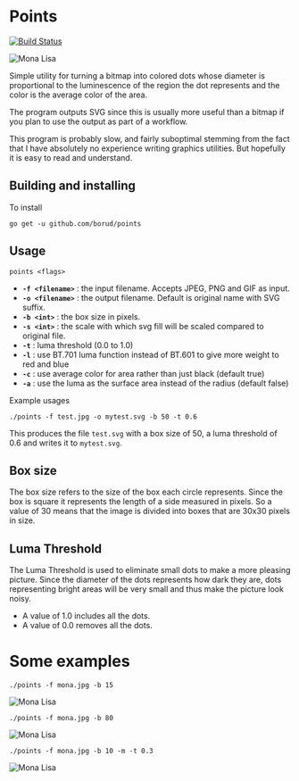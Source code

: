 # Points

[![Build Status](https://travis-ci.org/borud/points.svg?branch=master)](https://travis-ci.org/borud/points)

![Mona Lisa](images/repository-points.png)

Simple utility for turning a bitmap into colored dots whose diameter
is proportional to the luminescence of the region the dot represents
and the color is the average color of the area.  

The program outputs SVG since this is usually more useful than a
bitmap if you plan to use the output as part of a workflow.

This program is probably slow, and fairly suboptimal stemming from the
fact that I have absolutely no experience writing graphics utilities.
But hopefully it is easy to read and understand.

## Building and installing

To install 

    go get -u github.com/borud/points


## Usage

    points <flags>

  - **`-f <filename>`** : the input filename.  Accepts JPEG, PNG and GIF as input.
  - **`-o <filename>`** : the output filename. Default is original name with SVG suffix.
  - **`-b <int>`** : the box size in pixels.
  - **`-s <int>`** : the scale with which svg fill will be scaled compared to original file.
  - **`-t`** : luma threshold (0.0 to 1.0)
  - **`-l`** : use BT.701 luma function instead of BT.601 to give more
    weight to red and blue
  - **`-c`** : use average color for area rather than just black (default true)
  - **`-a`** : use the luma as the surface area instead of the radius (default false)

Example usages

    ./points -f test.jpg -o mytest.svg -b 50 -t 0.6 
	
This produces the file `test.svg` with a box size of 50, a luma
threshold of 0.6 and writes it to `mytest.svg`.

## Box size

The box size refers to the size of the box each circle represents.
Since the box is square it represents the length of a side measured in
pixels.  So a value of 30 means that the image is divided into boxes
that are 30x30 pixels in size.

## Luma Threshold

The Luma Threshold is used to eliminate small dots to make a more
pleasing picture.  Since the diameter of the dots represents how dark
they are, dots representing bright areas will be very small and thus
make the picture look noisy.

  - A value of 1.0 includes all the dots.
  - A value of 0.0 removes all the dots.

# Some examples

    ./points -f mona.jpg -b 15
![Mona Lisa](images/mona-15-1.0.svg)

    ./points -f mona.jpg -b 80
![Mona Lisa](images/mona-80-1.0.svg)

    ./points -f mona.jpg -b 10 -m -t 0.3
![Mona Lisa](images/mona-10-0.3-m.svg)
